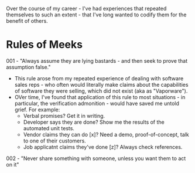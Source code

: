 Over the course of my career - I've had experiences that repeated themselves to such an extent - that I've long wanted to codify them for the benefit of others. 

Rules of Meeks
====

001 - "Always assume they are lying bastards - and then seek to prove that assumption false."
* This rule arose from my repeated experience of dealing with software sales reps - who often would literally make claims about the capabilities of software they were selling, which did not exist (aka as "Vaporware").  
* OVer time, I've found that application of this rule to most situations - in particular, the verification admonition - would have saved me untold grief. For example:
  * Verbal promises? Get it in writing.
  * Developer says they are done? Show me the results of the automated unit tests.
  * Vendor claims they can do [x]? Need a demo, proof-of-concept, talk to one of their customers.
  * Job applicatnt claims they've done [z]? Always check references.   


002 - "Never share something with someone, unless you want them to act on it"


